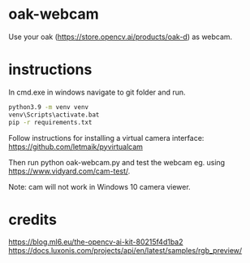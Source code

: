 # oak-webcam
Use your oak (https://store.opencv.ai/products/oak-d) as webcam.

# instructions
In cmd.exe in windows navigate to git folder and run.

```cmd
python3.9 -m venv venv
venv\Scripts\activate.bat
pip -r requirements.txt
```

Follow instructions for installing a virtual camera interface:
https://github.com/letmaik/pyvirtualcam

Then run python oak-webcam.py and test the webcam eg.
using https://www.vidyard.com/cam-test/.

Note: cam will not work in Windows 10 camera viewer.


# credits
https://blog.ml6.eu/the-opencv-ai-kit-80215f4d1ba2
https://docs.luxonis.com/projects/api/en/latest/samples/rgb_preview/
